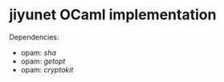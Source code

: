 jiyunet OCaml implementation
============================

Dependencies:

- opam: _sha_
- opam: _getopt_
- opam: _cryptokit_